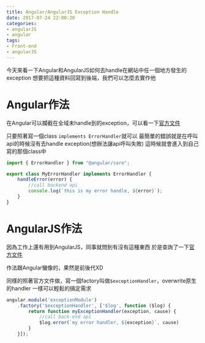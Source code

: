 ```yaml
---
title: Angular/AngularJS Exception Handle
date: 2017-07-24 22:00:20
categories:
- angularJS
- angular
tags:
- Front-end
- angularJS
---
```


今天來看一下Angular和AngularJS如何去handle在網站中任一個地方發生的exception
想要把這種資料回寫到後端，我們可以怎麼去實作他

# Angular作法
在Angular可以攔截在全域未handle到的exception，可以看一下[官方文件](https://angular.io/api/core/ErrorHandler)

只要照著寫一個class `implements ErrorHandler`就可以
最簡單的錯誤就是在呼叫api的時候沒有去handle exception(想辦法讓api呼叫失敗)
這時候就會進入到自己寫的那個class中

``` typescript
import { ErrorHandler } from "@angular/core";

export class MyErrorHandler implements ErrorHandler {
    handleError(error) {
        //call backend api
        console.log(`this is my error handle, ${error}`);
    }
}
```

# AngularJS作法
因為工作上還有用到AngularJS，同事就問到有沒有這種東西
於是查詢了一下[官方文件](https://docs.angularjs.org/api/ng/service/$exceptionHandler)

作法跟Angular蠻像的，果然是前後代XD

同樣的照著官方文件做，寫一個factory叫做`$exceptionHandler`，overwrite原生的handler
一樣可以輕鬆的搞定需求
``` javascript
angular.module('exceptionModule')
    .factory('$exceptionHandler', ['$log', function ($log) {
        return function myExceptionHandler(exception, cause) {
            //call back-end api
            $log.error(`my error handler, ${exception}`, cause)
        }
    }]);
```